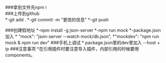 ###拿到文件先npm i  
###上传到github   
    *-git add .
    *-git commit -m "更改的信息"
    *-git push
    
 ###创建假地址
    *-npm install -g json-server
    *-npm run mock
    *-package.json加入
    * "mock": "json-server --watch mock/db.json",
    *"mockdev": "npm run mock & npm run dev"
###手机上调试
    *  package.json里的dev里加入 --host + ip
###注意事项
    *在引用插件时要注意导入插件，内部引用的时候要用components。
###